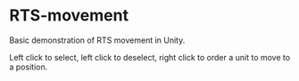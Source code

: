 # RTS-movement
Basic demonstration of RTS movement in Unity.

Left click to select, left click to deselect, right click to order a unit to move to a position.
